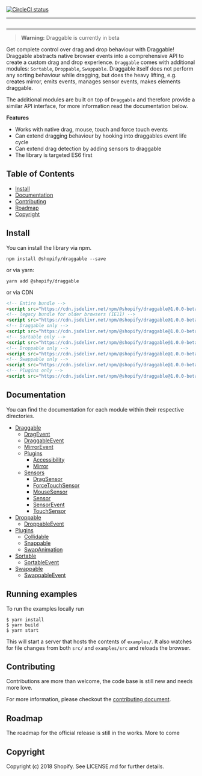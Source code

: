 <a href="https://circleci.com/gh/Shopify/draggable">
  <img src="https://circleci.com/gh/Shopify/draggable.svg?style=shield&circle-token=bd97f87d63e330e3b4b186ef11d8223889ef925f" title="CircleCI status" alt="CircleCI status">
</a>

<hr/>

<a href="https://shopify.github.io/draggable" title="Visit Draggable website">
  <img src="https://user-images.githubusercontent.com/643944/30787041-84ccc1aa-a14e-11e7-982d-972978185636.png" alt="">
</a>

<hr/>


> **Warning:** Draggable is currently in beta

Get complete control over drag and drop behaviour with Draggable! Draggable abstracts
native browser events into a comprehensive API to create a custom drag and drop experience.
`Draggable` comes with additional modules: `Sortable`, `Droppable`, `Swappable`. Draggable
itself does not perform any sorting behaviour while dragging, but does the heavy lifting, e.g.
creates mirror, emits events, manages sensor events, makes elements draggable.

The additional modules are built on top of `Draggable` and therefore provide a similar API
interface, for more information read the documentation below.

**Features**
- Works with native drag, mouse, touch and force touch events
- Can extend dragging behaviour by hooking into draggables event life cycle
- Can extend drag detection by adding sensors to draggable
- The library is targeted ES6 first

## Table of Contents

* [Install](#install)
* [Documentation](#documentation)
* [Contributing](#contributing)
* [Roadmap](#roadmap)
* [Copyright](#copyright)

## Install

You can install the library via npm.

```
npm install @shopify/draggable --save
```

or via yarn:

```
yarn add @shopify/draggable
```

or via CDN

```html
<!-- Entire bundle -->
<script src="https://cdn.jsdelivr.net/npm/@shopify/draggable@1.0.0-beta.4/lib/draggable.bundle.js"></script>
<!-- legacy bundle for older browsers (IE11) -->
<script src="https://cdn.jsdelivr.net/npm/@shopify/draggable@1.0.0-beta.4/lib/draggable.bundle.legacy.js"></script>
<!-- Draggable only -->
<script src="https://cdn.jsdelivr.net/npm/@shopify/draggable@1.0.0-beta.4/lib/draggable.js"></script>
<!-- Sortable only -->
<script src="https://cdn.jsdelivr.net/npm/@shopify/draggable@1.0.0-beta.4/lib/sortable.js"></script>
<!-- Droppable only -->
<script src="https://cdn.jsdelivr.net/npm/@shopify/draggable@1.0.0-beta.4/lib/droppable.js"></script>
<!-- Swappable only -->
<script src="https://cdn.jsdelivr.net/npm/@shopify/draggable@1.0.0-beta.4/lib/swappable.js"></script>
<!-- Plugins only -->
<script src="https://cdn.jsdelivr.net/npm/@shopify/draggable@1.0.0-beta.4/lib/plugins.js"></script>
```

## Documentation

You can find the documentation for each module within their respective directories.

- [Draggable](src/Draggable)
  - [DragEvent](src/Draggable/DragEvent)
  - [DraggableEvent](src/Draggable/DraggableEvent)
  - [MirrorEvent](src/Draggable/MirrorEvent)
  - [Plugins](src/Draggable/Plugins)
    - [Accessibility](src/Draggable/Plugins/Accessibility)
    - [Mirror](src/Draggable/Plugins/Mirror)
  - [Sensors](src/Draggable/Sensors)
    - [DragSensor](src/Draggable/Sensors/DragSensor)
    - [ForceTouchSensor](src/Draggable/Sensors/ForceTouchSensor)
    - [MouseSensor](src/Draggable/Sensors/MouseSensor)
    - [Sensor](src/Draggable/Sensors/Sensor)
    - [SensorEvent](src/Draggable/Sensors/SensorEvent)
    - [TouchSensor](src/Draggable/Sensors/TouchSensor)
- [Droppable](src/Droppable)
  - [DroppableEvent](src/Droppable/DroppableEvent)
- [Plugins](src/Plugins)
  - [Collidable](src/Plugins/Collidable)
  - [Snappable](src/Plugins/Snappable)
  - [SwapAnimation](src/Plugins/SwapAnimation)
- [Sortable](src/Sortable)
  - [SortableEvent](src/Sortable/SortableEvent)
- [Swappable](src/Swappable)
  - [SwappableEvent](src/Swappable/SwappableEvent)

## Running examples

To run the examples locally run

```
$ yarn install
$ yarn build
$ yarn start
```

This will start a server that hosts the contents of `examples/`. It also watches for file
changes from both `src/` and `examples/src` and reloads the browser.

## Contributing

Contributions are more than welcome, the code base is still new and needs more love.

For more information, please checkout the [contributing document](https://github.com/Shopify/draggable/blob/master/CONTRIBUTING.md).

## Roadmap

The roadmap for the official release is still in the works. More to come

## Copyright

Copyright (c) 2018 Shopify. See LICENSE.md for further details.
